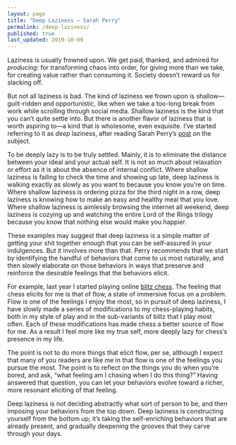```yaml
---
layout: page
title: "Deep Laziness — Sarah Perry"
permalink: /deep-laziness/
published: true
last_updated: 2019-10-09
---
```


Laziness is usually frowned upon. We get paid, thanked, and admired for *producing*: for transforming chaos into order, for giving more than we take, for creating value rather than consuming it. Society doesn’t reward us for slacking off. 

But not all laziness is bad. The kind of laziness we frown upon is shallow—guilt-ridden and opportunistic, like when we take a too-long break from work while scrolling through social media. Shallow laziness is the kind that you can’t quite settle into. But there is another flavor of laziness that is worth aspiring to—a kind that is wholesome, even exquisite. I’ve started referring to it as *deep* laziness, after reading Sarah Perry’s [post](https://www.ribbonfarm.com/2018/04/06/deep-laziness/) on the subject.

To be deeply lazy is to be truly settled. Mainly, it is to eliminate the distance between your ideal and your actual self. It is not so much about relaxation or effort as it is about the absence of internal conflict. Where shallow laziness is failing to check the time and showing up late, deep laziness is walking exactly as slowly as you want to because you know you’re on time. Where shallow laziness is ordering pizza for the third night in a row, deep laziness is knowing how to make an easy and healthy meal that you love. Where shallow laziness is aimlessly browsing the internet all weekend, deep laziness is cozying up and watching the entire Lord of the Rings trilogy because you know that nothing else would make you happier.

These examples may suggest that deep laziness is a simple matter of getting your shit together enough that you can be self-assured in your indulgences. But it involves more than that. Perry recommends that we start by identifying the handful of behaviors that come to us most naturally, and then slowly elaborate on those behaviors in ways that preserve and reinforce the desirable feelings that the behaviors elicit.

For example, last year I started playing online [blitz chess](https://en.wikipedia.org/wiki/Fast_chess#Blitz). The feeling that chess elicits for me is that of flow, a state of immersive focus on a problem. Flow is one of the feelings I enjoy the most, so in pursuit of deep laziness, I have slowly made a series of modifications to my chess-playing habits, both in my style of play and in the sub-variants of blitz that I play most often. Each of these modifications has made chess a better source of flow for me. As a result I feel more like my true self, more deeply lazy for chess’s presence in my life.

The point is not to do more things that elicit flow, per se, although I expect that many of you readers are like me in that flow is one of the feelings you pursue the most. The point is to reflect on the things you do when you’re bored, and ask, “what feeling am I chasing when I do this thing?” Having answered that question, you can let your behaviors evolve toward a richer, more resonant eliciting of that feeling.

Deep laziness is not deciding abstractly what sort of person to be, and then imposing your behaviors from the top down. Deep laziness is constructing yourself from the bottom up; it’s taking the self-enriching behaviors that are already present, and gradually deepening the grooves that they carve through your days.